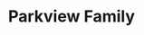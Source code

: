 ---
title: Parkview Family
phone: (408) 995-0989
website: http://www.eahhousing.org/pages/apartmentdetail/20
management: EAH Housing, Inc.
tags: []
---